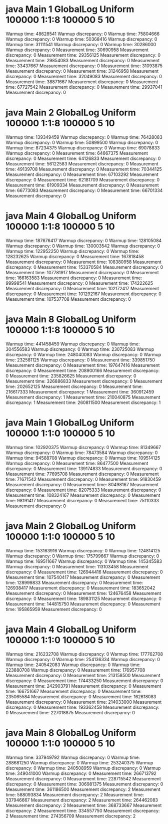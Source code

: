 # java Main 1 GlobalLog Uniform 100000 1:1:8 100000 5 10
Warmup time: 48628541
Warmup discrepancy: 0
Warmup time: 75804666
Warmup discrepancy: 0
Warmup time: 50368416
Warmup discrepancy: 0
Warmup time: 31111541
Warmup discrepancy: 0
Warmup time: 30286000
Warmup discrepancy: 0
Measurement time: 30690958
Measurement discrepancy: 0
Measurement time: 29356125
Measurement discrepancy: 0
Measurement time: 29854083
Measurement discrepancy: 0
Measurement time: 33437667
Measurement discrepancy: 0
Measurement time: 31093875
Measurement discrepancy: 0
Measurement time: 31246958
Measurement discrepancy: 0
Measurement time: 32049083
Measurement discrepancy: 0
Measurement time: 38871667
Measurement discrepancy: 0
Measurement time: 67727542
Measurement discrepancy: 0
Measurement time: 29937041
Measurement discrepancy: 0

# java Main 2 GlobalLog Uniform 100000 1:1:8 100000 5 10
Warmup time: 139349459
Warmup discrepancy: 0
Warmup time: 76428083
Warmup discrepancy: 0
Warmup time: 50899500
Warmup discrepancy: 0
Warmup time: 87234375
Warmup discrepancy: 0
Warmup time: 69078833
Warmup discrepancy: 0
Measurement time: 64667375
Measurement discrepancy: 0
Measurement time: 64126833
Measurement discrepancy: 0
Measurement time: 56122583
Measurement discrepancy: 0
Measurement time: 49139708
Measurement discrepancy: 0
Measurement time: 70344125
Measurement discrepancy: 0
Measurement time: 67103292
Measurement discrepancy: 0
Measurement time: 62181709
Measurement discrepancy: 0
Measurement time: 61909334
Measurement discrepancy: 0
Measurement time: 66773083
Measurement discrepancy: 0
Measurement time: 66701334
Measurement discrepancy: 0

# java Main 4 GlobalLog Uniform 100000 1:1:8 100000 5 10
Warmup time: 187676417
Warmup discrepancy: 0
Warmup time: 128105084
Warmup discrepancy: 0
Warmup time: 130003542
Warmup discrepancy: 0
Warmup time: 122952250
Warmup discrepancy: 0
Warmup time: 128232625
Warmup discrepancy: 0
Measurement time: 167818458
Measurement discrepancy: 0
Measurement time: 108380958
Measurement discrepancy: 0
Measurement time: 153370584
Measurement discrepancy: 0
Measurement time: 107781917
Measurement discrepancy: 0
Measurement time: 166163583
Measurement discrepancy: 0
Measurement time: 99998541
Measurement discrepancy: 0
Measurement time: 174222625
Measurement discrepancy: 0
Measurement time: 102172417
Measurement discrepancy: 0
Measurement time: 101292167
Measurement discrepancy: 0
Measurement time: 107537708
Measurement discrepancy: 0

# java Main 8 GlobalLog Uniform 100000 1:1:8 100000 5 10
Warmup time: 441458459
Warmup discrepancy: 0
Warmup time: 304556583
Warmup discrepancy: 0
Warmup time: 230725083
Warmup discrepancy: 0
Warmup time: 248040083
Warmup discrepancy: 0
Warmup time: 232581125
Warmup discrepancy: 0
Measurement time: 339851750
Measurement discrepancy: 0
Measurement time: 197647416
Measurement discrepancy: 0
Measurement time: 208900166
Measurement discrepancy: 0
Measurement time: 235826625
Measurement discrepancy: 0
Measurement time: 326886833
Measurement discrepancy: 0
Measurement time: 202652125
Measurement discrepancy: 0
Measurement time: 216617333
Measurement discrepancy: 1
Measurement time: 360912459
Measurement discrepancy: 1
Measurement time: 210040875
Measurement discrepancy: 1
Measurement time: 260811500
Measurement discrepancy: 1

# java Main 1 GlobalLog Uniform 100000 1:1:0 100000 5 10
Warmup time: 102920375
Warmup discrepancy: 0
Warmup time: 81349667
Warmup discrepancy: 0
Warmup time: 78473584
Warmup discrepancy: 0
Warmup time: 94588708
Warmup discrepancy: 0
Warmup time: 109514125
Warmup discrepancy: 0
Measurement time: 86477500
Measurement discrepancy: 0
Measurement time: 139174833
Measurement discrepancy: 0
Measurement time: 77695708
Measurement discrepancy: 0
Measurement time: 71671542
Measurement discrepancy: 0
Measurement time: 91830459
Measurement discrepancy: 0
Measurement time: 80498167
Measurement discrepancy: 0
Measurement time: 82075333
Measurement discrepancy: 0
Measurement time: 108324167
Measurement discrepancy: 0
Measurement time: 98191417
Measurement discrepancy: 0
Measurement time: 75110333
Measurement discrepancy: 0

# java Main 2 GlobalLog Uniform 100000 1:1:0 100000 5 10
Warmup time: 153163916
Warmup discrepancy: 0
Warmup time: 124814125
Warmup discrepancy: 0
Warmup time: 175799667
Warmup discrepancy: 0
Warmup time: 169511667
Warmup discrepancy: 0
Warmup time: 145345583
Warmup discrepancy: 0
Measurement time: 113103458
Measurement discrepancy: 0
Measurement time: 126944416
Measurement discrepancy: 0
Measurement time: 107540417
Measurement discrepancy: 0
Measurement time: 128999833
Measurement discrepancy: 0
Measurement time: 126938417
Measurement discrepancy: 0
Measurement time: 183652042
Measurement discrepancy: 0
Measurement time: 124676458
Measurement discrepancy: 0
Measurement time: 189831125
Measurement discrepancy: 0
Measurement time: 144815750
Measurement discrepancy: 0
Measurement time: 195865959
Measurement discrepancy: 0

# java Main 4 GlobalLog Uniform 100000 1:1:0 100000 5 10
Warmup time: 216232708
Warmup discrepancy: 0
Warmup time: 177762708
Warmup discrepancy: 0
Warmup time: 254136334
Warmup discrepancy: 0
Warmup time: 240542083
Warmup discrepancy: 0
Warmup time: 223880708
Warmup discrepancy: 0
Measurement time: 176957708
Measurement discrepancy: 0
Measurement time: 213158500
Measurement discrepancy: 0
Measurement time: 174433250
Measurement discrepancy: 0
Measurement time: 242903791
Measurement discrepancy: 0
Measurement time: 166751667
Measurement discrepancy: 0
Measurement time: 235065584
Measurement discrepancy: 0
Measurement time: 162618083
Measurement discrepancy: 0
Measurement time: 214033000
Measurement discrepancy: 0
Measurement time: 193362458
Measurement discrepancy: 0
Measurement time: 227018875
Measurement discrepancy: 0

# java Main 8 GlobalLog Uniform 100000 1:1:0 100000 5 10
Warmup time: 337949792
Warmup discrepancy: 0
Warmup time: 288681250
Warmup discrepancy: 0
Warmup time: 253240375
Warmup discrepancy: 0
Warmup time: 240508959
Warmup discrepancy: 0
Warmup time: 349041000
Warmup discrepancy: 0
Measurement time: 266713792
Measurement discrepancy: 0
Measurement time: 228715542
Measurement discrepancy: 0
Measurement time: 306981375
Measurement discrepancy: 0
Measurement time: 361186500
Measurement discrepancy: 2
Measurement time: 588093834
Measurement discrepancy: 2
Measurement time: 337946667
Measurement discrepancy: 2
Measurement time: 264462083
Measurement discrepancy: 2
Measurement time: 368733667
Measurement discrepancy: 2
Measurement time: 334557750
Measurement discrepancy: 2
Measurement time: 274356709
Measurement discrepancy: 2

